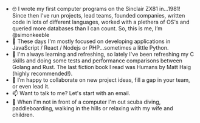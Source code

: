 - 🤓 I wrote my first computer programs on the Sinclair ZX81 in...1981! Since then I've run projects, lead teams, founded companies, written code in lots of different languages, worked with a plethera of OS's and queried more databases than I can count.
So, this is me, I’m @simonkeeble
- 👀 These days I'm mostly focused on developing applications in JavaScript / React / Nodejs or PHP...sometimes a little Python.
- 🌱 I'm always learning and refreshing, so lately I've been refreshing my C skills and doing some tests and performance comparisons between Golang and Rust. The last fiction book I read was Humans by Matt Haig (highly recommended!).
- 💞️ I’m happy to collaborate on new project ideas, fill a gap in your team, or even lead it.
- 📫 Want to talk to me? Let's start with an email.
- 🤿 When I'm not in front of a computer I'm out scuba diving, paddleboarding, walking in the hills or relaxing with my wife and children.

<!---
simonkeeble/simonkeeble is a ✨ special ✨ repository because its `README.md` (this file) appears on your GitHub profile.
You can click the Preview link to take a look at your changes.
--->
